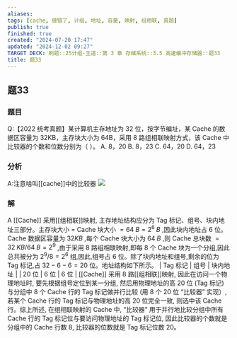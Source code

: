 ```yaml
---
aliases: 
tags: [cache, 做错了, 计组, 地址, 容量, 映射, 组相联, 真题]
publish: true
finished: true
created: "2024-07-20 17:47"
updated: "2024-12-02 09:27"
TARGET DECK: 刷题::25计组-王道::第 3 章 存储系统::3.5 高速缓冲存储器::题33
title: 题33
---
```

## 题33
### 题目
Q:【2022 统考真题】某计算机主存地址为 32 位，按字节编址，某 Cache 的数据区容量为 32KB，主存块大小为 64B，采用 8 路组相联映射方式，该 Cache 中比较器的个数和位数分别为（ ）。
A. 8，20
B. 8，23
C. 64，20
D. 64，23
### 分析
A:注意啥叫[[cache]]中的比较器
![](https://img.hwenyi.tech/202408111930483.webp)
### 解
A
[[Cache]] 采用[[组相联]]映射, 主存地址结构应分为 Tag 标记、组号、块内地址三部分。主存块大小 = Cache 块大小 $= {64}\;B = {2}^{6}\;B$ ,因此块内地址占 6 位。Cache 数据区容量为 ${32}{KB}$ ,每个 Cache 块大小为 ${64}\;B$ ,则 Cache 总块数 $= {32}\;{KB}/{64}\;B = {2}^{9}$ ,由于采用 8 路组相联映射,即每 8 个 Cache 块为一个分组,因此总共被分为 ${2}^{9}/8 = {2}^{6}$ 组,因此,组号占 6 位。除了块内地址和组号,剩余的位为 Tag 标记,占 ${32} - 6 - 6 = {20}$ 位。地址结构如下所示。
| Tag 标记 | 组号 | 块内地址 |
| 20 位 | 6 位 | 6 位 |
[[Cache]] 采用 8 路[[组相联]]映射, 因此在访问一个物理地址时, 要先根据组号定位到某一分组, 然后用物理地址的高 20 位 (Tag 标记) 与分组中 8 个 Cache 行的 Tag 标记做并行比较 (用 8 个 20 位 “比较器” 实现）, 若某个 Cache 行的 Tag 标记与物理地址的高 20 位完全一致, 则选中该 Cache 行。综上所述, 在组相联映射的 Cache 中, “比较器” 用于并行地比较分组中所有 Cache 行的 Tag 标记位与要访问物理地址的 Tag 标记位, 因此比较器的个数就是分组中的 Cache 行数 8, 比较器的位数就是 Tag 标记位数 20。

